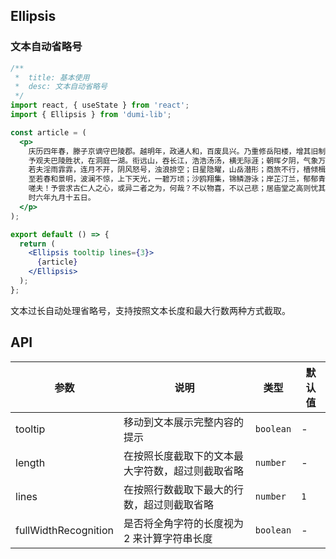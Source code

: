 ## Ellipsis

### 文本自动省略号

```jsx
/**
 *  title: 基本使用
 *  desc: 文本自动省略号
 */
import react, { useState } from 'react';
import { Ellipsis } from 'dumi-lib';

const article = (
  <p>
    庆历四年春，滕子京谪守巴陵郡。越明年，政通人和，百废具兴。乃重修岳阳楼，增其旧制，刻唐贤今人诗赋于其上。属予作文以记之。
    予观夫巴陵胜状，在洞庭一湖。衔远山，吞长江，浩浩汤汤，横无际涯；朝晖夕阴，气象万千。此则岳阳楼之大观也，前人之述备矣。然则北通巫峡，南极潇湘，迁客骚人，多会于此，览物之情，得无异乎？
    若夫淫雨霏霏，连月不开，阴风怒号，浊浪排空；日星隐曜，山岳潜形；商旅不行，樯倾楫摧；薄暮冥冥，虎啸猿啼。登斯楼也，则有去国怀乡，忧谗畏讥，满目萧然，感极而悲者矣。
    至若春和景明，波澜不惊，上下天光，一碧万顷；沙鸥翔集，锦鳞游泳；岸芷汀兰，郁郁青青。而或长烟一空，皓月千里，浮光跃金，静影沉璧，渔歌互答，此乐何极！登斯楼也，则有心旷神怡，宠辱偕忘，把酒临风，其喜洋洋者矣。
    嗟夫！予尝求古仁人之心，或异二者之为，何哉？不以物喜，不以己悲；居庙堂之高则忧其民；处江湖之远则忧其君。是进亦忧，退亦忧。然则何时而乐耶？其必曰“先天下之忧而忧，后天下之乐而乐”乎。噫！微斯人，吾谁与归？
    时六年九月十五日。
  </p>
);

export default () => {
  return (
    <Ellipsis tooltip lines={3}>
      {article}
    </Ellipsis>
  );
};
```

文本过长自动处理省略号，支持按照文本长度和最大行数两种方式截取。

## API

| 参数                 | 说明                                             | 类型      | 默认值 |
| -------------------- | ------------------------------------------------ | --------- | ------ |
| tooltip              | 移动到文本展示完整内容的提示                     | `boolean` | -      |
| length               | 在按照长度截取下的文本最大字符数，超过则截取省略 | `number`  | -      |
| lines                | 在按照行数截取下最大的行数，超过则截取省略       | `number`  | `1`    |
| fullWidthRecognition | 是否将全角字符的长度视为 2 来计算字符串长度      | `boolean` | -      |

